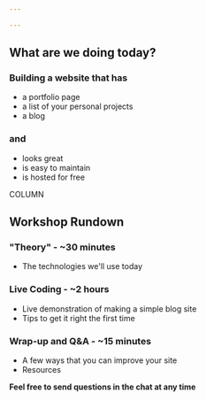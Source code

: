 ```yaml
---

---
```


## What are we doing today?

### Building a website that has

* a portfolio page
* a list of your personal projects
* a blog

### and

* looks great
* is easy to maintain
* is hosted for free

COLUMN

## Workshop Rundown

### "Theory" - ~30 minutes

* The technologies we'll use today

### Live Coding - ~2 hours

* Live demonstration of making a simple blog site
* Tips to get it right the first time

### Wrap-up and Q&A - ~15 minutes

* A few ways that you can improve your site
* Resources

**Feel free to send questions in the chat at any time**
